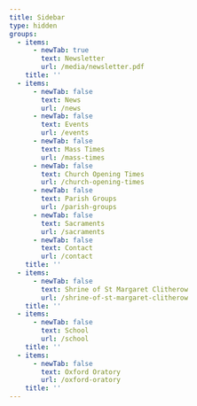 ```yaml
---
title: Sidebar
type: hidden
groups:
  - items:
      - newTab: true
        text: Newsletter
        url: /media/newsletter.pdf
    title: ''
  - items:
      - newTab: false
        text: News
        url: /news
      - newTab: false
        text: Events
        url: /events
      - newTab: false
        text: Mass Times
        url: /mass-times
      - newTab: false
        text: Church Opening Times
        url: /church-opening-times
      - newTab: false
        text: Parish Groups
        url: /parish-groups
      - newTab: false
        text: Sacraments
        url: /sacraments
      - newTab: false
        text: Contact
        url: /contact
    title: ''
  - items:
      - newTab: false
        text: Shrine of St Margaret Clitherow
        url: /shrine-of-st-margaret-clitherow
    title: ''
  - items:
      - newTab: false
        text: School
        url: /school
    title: ''
  - items:
      - newTab: false
        text: Oxford Oratory
        url: /oxford-oratory
    title: ''
---
```


